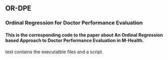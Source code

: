 ## OR-DPE
### Ordinal Regression for Doctor Performance Evaluation

#### This is the corresponding code to the paper about An Ordinal Regression based Approach to Doctor Performance Evaluation in M-Health.
test contains the executatble files and a script.
